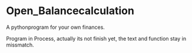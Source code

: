 # Open_Balancecalculation
A pythonprogram for your own finances. 

Program in Process, actually its not finish yet, the text and function stay in missmatch. 
